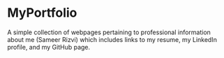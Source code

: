 # MyPortfolio

A simple collection of webpages pertaining to professional information about me (Sameer Rizvi) which includes links to my resume, my LinkedIn profile, and my GitHub page.
